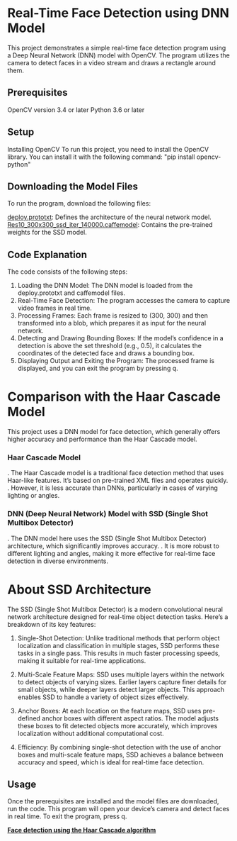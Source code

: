 # Real-Time Face Detection using DNN Model
This project demonstrates a simple real-time face detection program using a Deep Neural Network (DNN) model with OpenCV. The program utilizes the camera to detect faces in a video stream and draws a rectangle around them.

## Prerequisites
OpenCV version 3.4 or later
Python 3.6 or later

## Setup
Installing OpenCV
To run this project, you need to install the OpenCV library. You can install it with the following command:
"pip install opencv-python"

## Downloading the Model Files
To run the program, download the following files:

[deploy.prototxt](https://github.com/opencv/opencv/blob/master/samples/dnn/face_detector/deploy.prototxt): Defines the architecture of the neural network model.
[Res10_300x300_ssd_iter_140000.caffemodel](https://github.com/keyurr2/face-detection/blob/master/res10_300x300_ssd_iter_140000.caffemodel): Contains the pre-trained weights for the SSD model.

## Code Explanation
The code consists of the following steps:

1. Loading the DNN Model: The DNN model is loaded from the deploy.prototxt and caffemodel files.
2. Real-Time Face Detection: The program accesses the camera to capture video frames in real time.
3. Processing Frames: Each frame is resized to (300, 300) and then transformed into a blob, which prepares it as input for the neural network.
4. Detecting and Drawing Bounding Boxes: If the model’s confidence in a detection is above the set threshold (e.g., 0.5), it calculates the coordinates of the detected face and draws a bounding box.
5. Displaying Output and Exiting the Program: The processed frame is displayed, and you can exit the program by pressing q.

# Comparison with the Haar Cascade Model
This project uses a DNN model for face detection, which generally offers higher accuracy and performance than the Haar Cascade model.

### Haar Cascade Model
. The Haar Cascade model is a traditional face detection method that uses Haar-like features. It’s based on pre-trained XML files and operates quickly.
. However, it is less accurate than DNNs, particularly in cases of varying lighting or angles.

### DNN (Deep Neural Network) Model with SSD (Single Shot Multibox Detector)
. The DNN model here uses the SSD (Single Shot Multibox Detector) architecture, which significantly improves accuracy.
. It is more robust to different lighting and angles, making it more effective for real-time face detection in diverse environments.

# About SSD Architecture
The SSD (Single Shot Multibox Detector) is a modern convolutional neural network architecture designed for real-time object detection tasks. Here’s a breakdown of its key features:

1. Single-Shot Detection: Unlike traditional methods that perform object localization and classification in multiple stages, SSD performs these tasks in a single pass. This results in much faster processing speeds, making it suitable for real-time applications.

2. Multi-Scale Feature Maps: SSD uses multiple layers within the network to detect objects of varying sizes. Earlier layers capture finer details for small objects, while deeper layers detect larger objects. This approach enables SSD to handle a variety of object sizes effectively.

3. Anchor Boxes: At each location on the feature maps, SSD uses pre-defined anchor boxes with different aspect ratios. The model adjusts these boxes to fit detected objects more accurately, which improves localization without additional computational cost.

4. Efficiency: By combining single-shot detection with the use of anchor boxes and multi-scale feature maps, SSD achieves a balance between accuracy and speed, which is ideal for real-time face detection.

## Usage
Once the prerequisites are installed and the model files are downloaded, run the code. This program will open your device’s camera and detect faces in real time.
To exit the program, press q.

**[Face detection using the Haar Cascade algorithm](https://github.com/NasrinAlaei/FaceDetection_HeerCascade_)**

